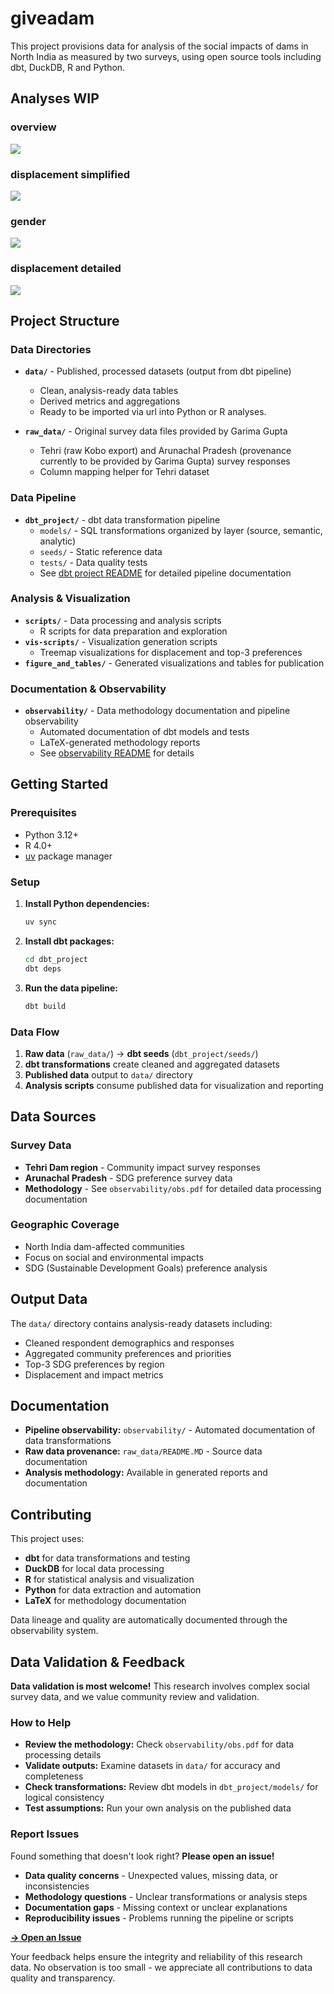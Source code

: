 # giveadam

This project provisions data for analysis of the social impacts of dams in North India as measured by two surveys, using open source tools including dbt, DuckDB, R and Python.

## Analyses WIP

### overview

![](figures_and_tables/top3-treemap.svg)

### displacement simplified

![](figures_and_tables/top3-displacement-simplified-treemap.svg)

### gender

![](figures_and_tables/top3-gender-treemap.svg)

### displacement detailed

![](figures_and_tables/top3-displacement-treemap.svg)

## Project Structure

### Data Directories

- **`data/`** - Published, processed datasets (output from dbt pipeline)
  - Clean, analysis-ready data tables
  - Derived metrics and aggregations
  - Ready to be imported via url into Python or R analyses. 

- **`raw_data/`** - Original survey data files provided by Garima Gupta
  - Tehri (raw Kobo export) and Arunachal Pradesh (provenance currently to be provided by Garima Gupta) survey responses
  - Column mapping helper for Tehri dataset

### Data Pipeline
- **`dbt_project/`** - dbt data transformation pipeline
  - `models/` - SQL transformations organized by layer (source, semantic, analytic)
  - `seeds/` - Static reference data
  - `tests/` - Data quality tests
  - See [dbt project README](dbt_project/README.md) for detailed pipeline documentation

### Analysis & Visualization
- **`scripts/`** - Data processing and analysis scripts
  - R scripts for data preparation and exploration
- **`vis-scripts/`** - Visualization generation scripts
  - Treemap visualizations for displacement and top-3 preferences
- **`figure_and_tables/`** - Generated visualizations and tables for publication

### Documentation & Observability
- **`observability/`** - Data methodology documentation and pipeline observability
  - Automated documentation of dbt models and tests
  - LaTeX-generated methodology reports
  - See [observability README](observability/README.md) for details

## Getting Started

### Prerequisites
- Python 3.12+
- R 4.0+
- [uv](https://docs.astral.sh/uv/) package manager

### Setup
1. **Install Python dependencies:**
   ```bash
   uv sync
   ```

2. **Install dbt packages:**
   ```bash
   cd dbt_project
   dbt deps
   ```

3. **Run the data pipeline:**
   ```bash
   dbt build
   ```

### Data Flow
1. **Raw data** (`raw_data/`) → **dbt seeds** (`dbt_project/seeds/`)
2. **dbt transformations** create cleaned and aggregated datasets
3. **Published data** output to `data/` directory
4. **Analysis scripts** consume published data for visualization and reporting

## Data Sources

### Survey Data
- **Tehri Dam region** - Community impact survey responses
- **Arunachal Pradesh** - SDG preference survey data
- **Methodology** - See `observability/obs.pdf` for detailed data processing documentation

### Geographic Coverage
- North India dam-affected communities
- Focus on social and environmental impacts
- SDG (Sustainable Development Goals) preference analysis

## Output Data

The `data/` directory contains analysis-ready datasets including:
- Cleaned respondent demographics and responses
- Aggregated community preferences and priorities
- Top-3 SDG preferences by region
- Displacement and impact metrics

## Documentation

- **Pipeline observability:** `observability/` - Automated documentation of data transformations
- **Raw data provenance:** `raw_data/README.MD` - Source data documentation
- **Analysis methodology:** Available in generated reports and documentation

## Contributing

This project uses:
- **dbt** for data transformations and testing
- **DuckDB** for local data processing
- **R** for statistical analysis and visualization
- **Python** for data extraction and automation
- **LaTeX** for methodology documentation

Data lineage and quality are automatically documented through the observability system.

## Data Validation & Feedback

**Data validation is most welcome!** This research involves complex social survey data, and we value community review and validation.

### How to Help
- **Review the methodology:** Check `observability/obs.pdf` for data processing details
- **Validate outputs:** Examine datasets in `data/` for accuracy and completeness
- **Check transformations:** Review dbt models in `dbt_project/models/` for logical consistency
- **Test assumptions:** Run your own analysis on the published data

### Report Issues
Found something that doesn't look right? **Please open an issue!**

- **Data quality concerns** - Unexpected values, missing data, or inconsistencies
- **Methodology questions** - Unclear transformations or analysis steps
- **Documentation gaps** - Missing context or unclear explanations
- **Reproducibility issues** - Problems running the pipeline or scripts

[**→ Open an Issue**](https://github.com/softloud/giveadam/issues/new)

Your feedback helps ensure the integrity and reliability of this research data. No observation is too small - we appreciate all contributions to data quality and transparency.

